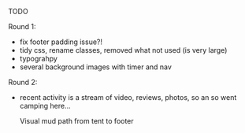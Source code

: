 TODO

Round 1:
* fix footer padding issue?!
* tidy css, rename classes, removed what not used (is very large)
* typograhpy
* several background images with timer and nav

Round 2:
* recent activity is a stream of video, reviews, photos, so an so went camping here...

  Visual
  mud path from tent to footer



